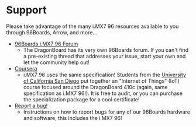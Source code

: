 # Support

Please take advantage of the many i.MX7 96 resources available to you through 96Boards, Arrow, and more...

- [96Boards i.MX7 96 Forum](https://discuss.96boards.org/c/products/imx7-96)
   - The DragonBoard has its very own 96Boards forum. If you can't find a pre-existing thread that addresses your issue, start your own and let the community help out! 
- [Coursera](https://www.coursera.org/specializations/internet-of-things)
   - i.MX7 96 uses the same specification! Students from the [University of California San Diego](https://ucsd.edu/) put together an "Internet of Things" (IoT) course focused around the DragonBoard 410c (again, same specification as i.MX7 96!). It is free to audit, or you can purchase the specialization package for a cool certificate!
- [Report a bug!](../../../Report_a_bug.md)
   - Instructions on how to report bugs for any of our 96Boards hardware and software, this includes the i.MX7 96!

